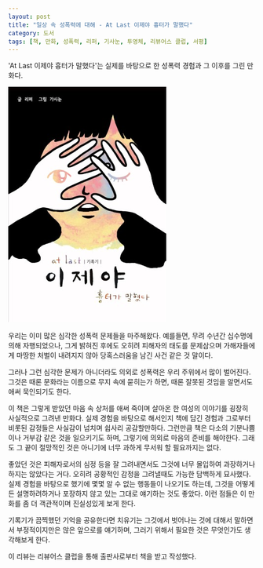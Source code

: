 ```yaml
---
layout: post
title: "일상 속 성폭력에 대해 - At Last 이제야 흉터가 말했다"
category: 도서
tags: [책, 만화, 성폭력, 리퍼, 기사눈, 투영체, 리뷰어스 클럽, 서평]
---
```


'At Last 이제야 흉터가 말했다'는
실제를 바탕으로 한 성폭력 경험과 그 이후를 그린 만화다.

![표지](/images/at-last-1-comic-book-h480.jpg)

우리는 이미 많은 심각한 성폭력 문제들을 마주해왔다.
예를들면, 무려 수년간 십수명에의해 자행되었으나,
그게 밝혀진 후에도 오히려 피해자의 태도를 문제삼으며
가해자들에게 마땅한 처벌이 내려지지 않아 당혹스러움을 남긴 사건 같은 것 말이다.

그러나 그런 심각한 문제가 아니더라도 의외로 성폭력은 우리 주위에서 많이 벌어진다.
그것은 때론 문화라는 이름으로 무지 속에 묻히는가 하면,
때론 잘못된 것임을 알면서도 애써 묵인되기도 한다.

이 책은 그렇게 받았던 마음 속 상처를 애써 죽이며 살아온
한 여성의 이야기를 굉장히 사실적으로 그려낸 만화다.
실제 경험을 바탕으로 해서인지
책에 담긴 경험과 그로부터 비롯된 감정들은 사실감이 넘치며 쉽사리 공감할만하다.
그런만큼 책은 다소의 기분나쁨이나 거부감 같은 것을 일으키기도 하며,
그렇기에 의외로 마음의 준비를 해야한다.
그래도 그 끝이 절망적인 것은 아니기에 너무 과하게 무서워 할 필요까지는 없다.

좋았던 것은 피해자로서의 심정 등을 잘 그려내면서도
그것에 너무 몰입하여 과장하거나 하지는 않았다는 거다.
오히려 공황적인 감정을 그려낼때도 가능한 담백하게 묘사했다.
실제 경험을 바탕으로 했기에 몇몇 알 수 없는 행동들이 나오기도 하는데,
그것을 어떻게든 설명하려하거나 포장하지 않고 있는 그대로 얘기하는 것도 좋았다.
이런 점들은 이 만화를 좀 더 객관적이며 진실성있게 보게 한다.

기록기가 끔찍했던 기억을 공유한다면
치유기는 그것에서 벗어나는 것에 대해서 말하면서
부정적이지만은 않은 앞으로를 얘기하며,
그러기 위해서 필요한 것은 무엇인가도 생각해보게 한다.



<div class="im im-info">
이 리뷰는 리뷰어스 클럽을 통해 출판사로부터 책을 받고 작성했다.
</div>
